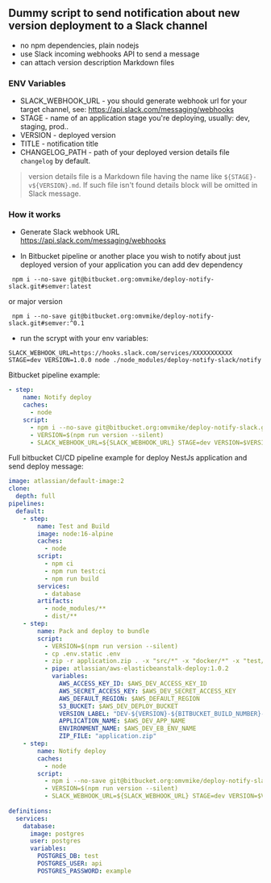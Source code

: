 ## Dummy script to send notification about new version deployment to a Slack channel

- no npm dependencies, plain nodejs
- use Slack incoming webhooks API to send a message
- can attach version description Markdown files

### ENV Variables

- SLACK_WEBHOOK_URL - you should generate webhook url for your target channel, see: https://api.slack.com/messaging/webhooks
- STAGE - name of an application stage you're deploying, usually: dev, staging, prod..
- VERSION - deployed version
- TITLE - notification title
- CHANGELOG_PATH - path of your deployed version details file `changelog` by default.

> version details file is a Markdown file having the name like `${STAGE}-v${VERSION}.md`. 
> If such file isn't found details block will be omitted in Slack message.

### How it works

- Generate Slack webhook URL https://api.slack.com/messaging/webhooks

- In Bitbucket pipeline or another place you wish to notify about just deployed version of your application you can add dev dependency
```shell
 npm i --no-save git@bitbucket.org:omvmike/deploy-notify-slack.git#semver:latest
```
or major version
```shell
 npm i --no-save git@bitbucket.org:omvmike/deploy-notify-slack.git#semver:^0.1
```

- run the scrypt with your env variables:
```shell
SLACK_WEBHOOK_URL=https://hooks.slack.com/services/XXXXXXXXXXX STAGE=dev VERSION=1.0.0 node ./node_modules/deploy-notify-slack/notify
```

Bitbucket pipeline example:
```yaml
- step:
    name: Notify deploy
    caches:
      - node
    script:
      - npm i --no-save git@bitbucket.org:omvmike/deploy-notify-slack.git#semver:latest
      - VERSION=$(npm run version --silent)
      - SLACK_WEBHOOK_URL=${SLACK_WEBHOOK_URL} STAGE=dev VERSION=$VERSION node ./node_modules/deploy-notify-slack/notify
```

Full bitbucket CI/CD pipeline example for deploy NestJs application and send deploy message:
```yaml
image: atlassian/default-image:2
clone:
  depth: full
pipelines:
  default:
    - step:
        name: Test and Build
        image: node:16-alpine
        caches:
          - node
        script:
          - npm ci
          - npm run test:ci
          - npm run build
        services:
          - database
        artifacts:
          - node_modules/**
          - dist/**
    - step:
        name: Pack and deploy to bundle
        script:
          - VERSION=$(npm run version --silent)
          - cp .env.static .env
          - zip -r application.zip . -x "src/*" -x "docker/*" -x "test/*" -x "cloudformation/*"
          - pipe: atlassian/aws-elasticbeanstalk-deploy:1.0.2
            variables:
              AWS_ACCESS_KEY_ID: $AWS_DEV_ACCESS_KEY_ID
              AWS_SECRET_ACCESS_KEY: $AWS_DEV_SECRET_ACCESS_KEY
              AWS_DEFAULT_REGION: $AWS_DEFAULT_REGION
              S3_BUCKET: $AWS_DEV_DEPLOY_BUCKET
              VERSION_LABEL: "DEV-${VERSION}-${BITBUCKET_BUILD_NUMBER}-${BITBUCKET_COMMIT:0:8}"
              APPLICATION_NAME: $AWS_DEV_APP_NAME
              ENVIRONMENT_NAME: $AWS_DEV_EB_ENV_NAME
              ZIP_FILE: "application.zip"
    - step:
        name: Notify deploy
        caches:
          - node
        script:
          - npm i --no-save git@bitbucket.org:omvmike/deploy-notify-slack.git#semver:latest
          - VERSION=$(npm run version --silent)
          - SLACK_WEBHOOK_URL=${SLACK_WEBHOOK_URL} STAGE=dev VERSION=$VERSION node ./node_modules/deploy-notify-slack/notify
  
definitions:
  services:
    database:
      image: postgres
      user: postgres
      variables:
        POSTGRES_DB: test
        POSTGRES_USER: api
        POSTGRES_PASSWORD: example 
```
